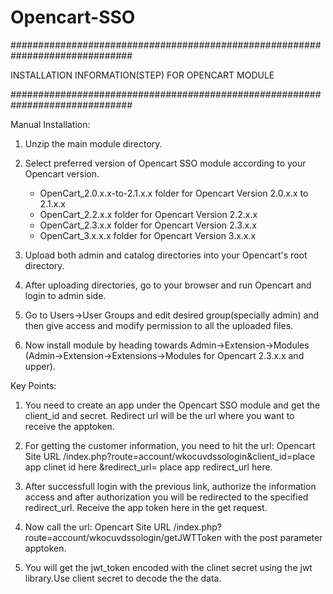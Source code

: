 # Opencart-SSO

##############################################################################

INSTALLATION INFORMATION(STEP) FOR OPENCART MODULE

##############################################################################

Manual Installation:

1) Unzip the main module directory.

2) Select preferred version of Opencart SSO module according to your Opencart version.
    - OpenCart_2.0.x.x-to-2.1.x.x folder for Opencart Version 2.0.x.x to 2.1.x.x
    - OpenCart_2.2.x.x folder for Opencart Version 2.2.x.x
    - OpenCart_2.3.x.x folder for Opencart Version 2.3.x.x
    - OpenCart_3.x.x.x folder for Opencart Version 3.x.x.x

3) Upload both admin and catalog directories into your Opencart's root directory.

4) After uploading directories, go to your browser and run Opencart and login to admin side.

5) Go to Users->User Groups and edit desired group(specially admin) and then give access and modify permission to all the uploaded files.

6) Now install module by heading towards Admin->Extension->Modules (Admin->Extension->Extensions->Modules for Opencart 2.3.x.x and upper).


Key Points:

1. You need to create an app under the Opencart SSO module and get the client_id and secret. Redirect url will be the url where you want to receive the apptoken.

2. For getting the customer information, you need to hit the url:
Opencart Site URL /index.php?route=account/wkocuvdssologin&client_id=place app clinet id here &redirect_url= place app redirect_url here.

3. After successfull login with the previous link, authorize the information access and after authorization you will be redirected to the specified redirect_url. Receive the app token here in the get request.

4. Now call the url: Opencart Site URL /index.php?route=account/wkocuvdssologin/getJWTToken with the post parameter apptoken.

5. You will get the jwt_token encoded with the clinet secret using the jwt library.Use client secret to decode the the data.  

